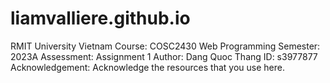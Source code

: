 # liamvalliere.github.io

  RMIT University Vietnam
  Course: COSC2430 Web Programming
  Semester: 2023A
  Assessment: Assignment 1
  Author: Dang Quoc Thang
  ID: s3977877
  Acknowledgement: Acknowledge the resources that you use here.

